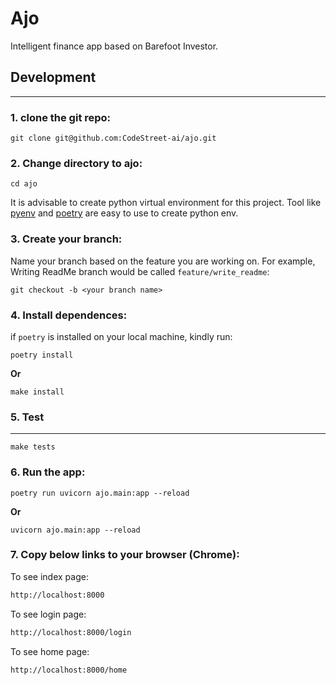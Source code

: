 # Ajo
Intelligent finance app based on Barefoot Investor.

## Development
---
### 1. clone the git repo:
```shell
git clone git@github.com:CodeStreet-ai/ajo.git
```
### 2. Change directory to ajo:
```shell
cd ajo
```
It is advisable to create python virtual environment for this project. Tool like [pyenv](https://github.com/pyenv/pyenv) and [poetry](https://python-poetry.org/docs/) are easy to use to create python env.

### 3. Create your branch:
Name your branch based on the feature you are working on. For example, Writing ReadMe branch would be called `feature/write_readme`:
```shell
git checkout -b <your branch name>
```

### 4. Install dependences:
if `poetry` is installed on your local machine, kindly run:
```shell
poetry install
```

**Or**
```shell
make install
```
###  5. Test
---
```shell
make tests
```
### 6. Run the app:
```shell
poetry run uvicorn ajo.main:app --reload
```
**Or**

```shell
uvicorn ajo.main:app --reload
```
### 7. Copy below links to your browser (Chrome):
To see index page:
```html
http://localhost:8000   
```
To see login page:
```html
http://localhost:8000/login
```
To see home page:
```html
http://localhost:8000/home
```

